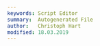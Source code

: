 ```yaml
---
keywords: Script Editor
summary:  Autogenerated File
author:   Christoph Hart
modified: 18.03.2019
---
```

